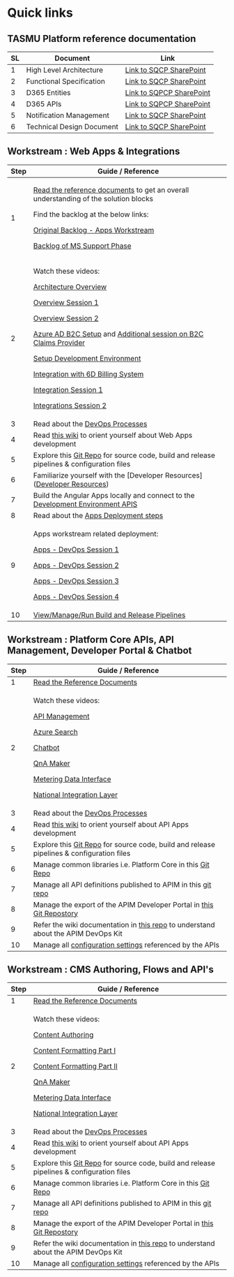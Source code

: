 # Quick links


## **TASMU Platform** reference documentation 
| SL | Document  | Link |
|--|--|--|
| 1 | High Level Architecture  | [Link to SQCP SharePoint](https://tasmusqcp.sharepoint.com/:w:/r/sites/TASMU-CentralPlatformPMO/Shared%20Documents/General/04.%20Deliverables/02.%20External%20-%20MoTC%20Deliverables/S06_Sprint%206%20Deliverables/B12_S6_D10_MA_Central%20Platform%20High%20Level%20Solution%20Architecture%20%26%20Design/B12_S6_D10_MA_Central%20Platform%20High%20Level%20Solution%20Architecture%20%26%20Design_V0.20.docx?d=w3a217e97bf984f30bf5487efa2646604&csf=1&web=1&e=rV3V0x) |
| 2 | Functional Specification  | [Link to SQCP SharePoint](https://tasmusqcp.sharepoint.com/:w:/r/sites/TASMU-CentralPlatformPMO/Shared%20Documents/General/04.%20Deliverables/02.%20External%20-%20MoTC%20Deliverables/S06_Sprint%206%20Deliverables/B12_S6_D12_MI_Technical%20Design%20Document/B12_S6_D12_MI_Funtional%20Specification%20Document%20(Technical%20Design)_V0.6.docx?d=wf7e8a8b02cff45ecace86d7d1ee56b8a&csf=1&web=1&e=T8VgfS) |
|3|D365 Entities| [Link to SQPCP SharePoint](https://tasmusqcp.sharepoint.com/:w:/r/sites/TASMU-CentralPlatformPMO/Shared%20Documents/General/04.%20Deliverables/02.%20External%20-%20MoTC%20Deliverables/S00_Sprint%200%20Deliverables/Sprint%200%20-%20Final%20Submission/B12_S0_D5_MI_Functional%20Specification%20Documents_V0.5/B12_S0_D5_MI_Appendix%20C%20-%20(D365CE%20ENTITIES).docx?d=w469094b5d24243baa43f0c00e5729c7b&csf=1&web=1&e=fzitwH)|
|4|D365 APIs| [Link to SQPCP SharePoint](https://tasmusqcp.sharepoint.com/:w:/r/sites/TASMU-CentralPlatformPMO/Shared%20Documents/General/04.%20Deliverables/02.%20External%20-%20MoTC%20Deliverables/S00_Sprint%200%20Deliverables/Sprint%200%20-%20Final%20Submission/B12_S0_D5_MI_Functional%20Specification%20Documents_V0.5/B12_S0_D5_MI_Appendix%20F%20-%20(D365CE%20API%27S).docx?d=w2592c025610d483c89ae79edd6fe00f2&csf=1&web=1&e=9q67gw)|
|5|Notification Management| [Link to SQCP SharePoint](https://tasmusqcp.sharepoint.com/:w:/r/sites/TASMU-CentralPlatformPMO/Shared%20Documents/General/04.%20Deliverables/02.%20External%20-%20MoTC%20Deliverables/S00_Sprint%200%20Deliverables/Sprint%200%20-%20Final%20Submission/B12_S0_D5_MI_Functional%20Specification%20Documents_V0.5/B12_S0_D5_MI_Appendix%20D%20-%20(NOTIFICATION%20MANAGEMENT).docx?d=wa64648bb25ff48c79e6d495c676f4be6&csf=1&web=1&e=zoM2bi) |
|6|Technical Design Document|[Link to SQCP SharePoint](https://tasmusqcp.sharepoint.com/:w:/r/sites/TASMU-CentralPlatformPMO/Shared%20Documents/General/04.%20Deliverables/02.%20External%20-%20MoTC%20Deliverables/S06_Sprint%206%20Deliverables/B12_S6_D12_MI_Technical%20Design%20Document/B12_S6_D12_MI_Technical%20Design%20Document_V0.6.docx?d=w0022bee71a9047799d9c3690d38005ea&csf=1&web=1&e=1YzTXt)|
## Workstream : Web Apps & Integrations
|Step| Guide / Reference |
|--|--|
|1|<p> [Read the reference documents](/Overview/KT-&-Onboarding) to get an overall understanding of the solution blocks</p><p>Find the backlog at the below links:</p><p>[Original Backlog - Apps Workstream](https://dev.azure.com/tasmucp/TASMU%20Central%20Platform/_backlogs/backlog/TASMU%20MS%20Apps%20Workstream/Epics)</p><p>[Backlog of MS Support Phase](https://dev.azure.com/tasmucp/TASMU%20MSI/_queries/folder/fe73a53c-05d0-4289-afa4-6ec18c61d1c4/)</p>|
|2| <p>Watch these videos:</p><p>[Architecture Overview](https://tasmusqcp.sharepoint.com/sites/TASMU-CentralPlatformPMO/Shared%20Documents/General/05.%20Workstreams/07.%20Microsoft/Apps/KT%20Recordings/TASMU%20KT%20Sessions%20__%20Architectural%20Walk-through%20%20(Apps%20Workstream).mp4)</p><p>[Overview Session 1](https://tasmusqcp.sharepoint.com/sites/TASMU-CentralPlatformPMO/Shared%20Documents/General/05.%20Workstreams/07.%20Microsoft/Apps/KT%20Recordings/TASMU%20KT%20Sessions%20__%20Portal-1%20%20(Apps%20Workstream).mp4)</p><p>[Overview Session 2](https://tasmusqcp.sharepoint.com/sites/TASMU-CentralPlatformPMO/Shared%20Documents/General/05.%20Workstreams/07.%20Microsoft/Apps/KT%20Recordings/TASMU%20KT%20Sessions%20__%20Portal-2%20%20(Apps%20Workstream).mp4)</p><p>[Azure AD B2C Setup](https://tasmusqcp.sharepoint.com/sites/TASMU-CentralPlatformPMO/Shared%20Documents/General/05.%20Workstreams/07.%20Microsoft/Apps/KT%20Recordings/TASMU%20KT%20Sessions%20__%20Azure%20AD%20B2C%20%20(Apps%20Workstream).mp4) and  [Additional session on B2C Claims Provider](https://tasmusqcp.sharepoint.com/sites/TASMU-CentralPlatformPMO/Shared%20Documents/General/05.%20Workstreams/07.%20Microsoft/Apps/KT%20Recordings/Additional%20KT%20Session%20-%20%20Claims%20Providers%20_%20Azure%20AD%20B2C.mp4) </p><p>[Setup Development Environment](https://tasmusqcp.sharepoint.com/sites/TASMU-CentralPlatformPMO/Shared%20Documents/General/05.%20Workstreams/07.%20Microsoft/Apps/KT%20Recordings/TASMU%20KT%20Sessions%20_%20Dev%20environment%20setup%2020210330.mp4)</p><p>[Integration with 6D Billing System](https://tasmusqcp.sharepoint.com/sites/TASMU-CentralPlatformPMO/Shared%20Documents/General/05.%20Workstreams/07.%20Microsoft/Apps/KT%20Recordings/TASMU%20KT%20Sessions_6D%20Integration.mp4)</p><p>[Integration Session 1](https://tasmusqcp.sharepoint.com/sites/TASMU-CentralPlatformPMO/Shared%20Documents/General/05.%20Workstreams/07.%20Microsoft/Apps/KT%20Recordings/TASMU%20KT%20Sessions%20__%20Integrations-1%20%20(Apps%20Workstream).mp4)</p><p>[Integrations Session 2](https://tasmusqcp.sharepoint.com/sites/TASMU-CentralPlatformPMO/Shared%20Documents/General/05.%20Workstreams/07.%20Microsoft/Apps/KT%20Recordings/TASMU%20KT%20Sessions%20__%20Integrations-2%20%20(Apps%20Workstream).mp4)</p>|
|3|Read about the [DevOps Processes](/Overview/Process)|
|4| Read [this wiki](https://dev.azure.com/tasmucp/TASMU%20Central%20Platform/_git/web-apps?path=%2FREADME.md&_a=preview) to orient yourself about Web Apps development |
|5| Explore this [Git Repo](https://dev.azure.com/tasmucp/TASMU%20Central%20Platform/_git/web-apps) for source code, build and release pipelines & configuration files|
|6|Familiarize yourself with the [Developer Resources]([Developer Resources](/Overview/Developer-Resources))|
|7|Build the Angular Apps locally and connect to the [Development Environment APIS](https://dev.azure.com/tasmucp/TASMU%20Central%20Platform/_wiki/wikis/TASMU-Central-Platform.wiki/138/Non-Prod-Environments)|
|8|Read about the [Apps Deployment steps](/Overview/DevOps)|
|9| <p>Apps workstream related deployment:</p><p>[Apps - DevOps Session 1](https://tasmusqcp.sharepoint.com/sites/TASMU-CentralPlatformPMO/Shared%20Documents/General/05.%20Workstreams/07.%20Microsoft/Apps/KT%20Recordings/TASMU%20KT%20Sessions%20__%20DevOps-1%20%20(Apps%20Workstream).mp4)</p><p>[Apps - DevOps Session 2](https://tasmusqcp.sharepoint.com/sites/TASMU-CentralPlatformPMO/Shared%20Documents/General/05.%20Workstreams/07.%20Microsoft/Apps/KT%20Recordings/TASMU%20KT%20Sessions%20__%20DevOps-2%20%20(Apps%20Workstream).mp4)</p><p>[Apps - DevOps Session 3](https://tasmusqcp.sharepoint.com/sites/TASMU-CentralPlatformPMO/Shared%20Documents/General/05.%20Workstreams/07.%20Microsoft/Apps/KT%20Recordings/TASMU%20KT%20Sessions%20__%20DevOps-3%20%20(Apps%20Workstream).mp4)</p><p>[Apps - DevOps Session 4](https://tasmusqcp.sharepoint.com/sites/TASMU-CentralPlatformPMO/Shared%20Documents/General/05.%20Workstreams/07.%20Microsoft/Apps/KT%20Recordings/TASMU%20KT%20Sessions%20__%20DevOps%20Follow-up%20Session%20%20(Apps%20Workstream).mp4)</p>|
|10|[View/Manage/Run Build and Release Pipelines](https://dev.azure.com/tasmucp/TASMU%20Central%20Platform/_build)|
## Workstream : Platform Core APIs, API Management, Developer Portal & Chatbot
|Step| Guide / Reference |
|--|--|
|1| [Read the Reference Documents](/Overview/KT-&-Onboarding) |
|2|<p>Watch these videos:</p><p>[API Management](https://tasmusqcp.sharepoint.com/sites/TASMU-CentralPlatformPMO/Shared%20Documents/General/05.%20Workstreams/07.%20Microsoft/Apps/KT%20Recordings/Tasmu%20APIM%20portal%20sync%20up.mp4)</p><p>[Azure Search](https://tasmusqcp.sharepoint.com/sites/TASMU-CentralPlatformPMO/Shared%20Documents/General/05.%20Workstreams/07.%20Microsoft/Apps/KT%20Recordings/TASMU%20KT%20Sessions%20__%20Azure%20Search%20(Apps%20Workstream).mp4)</p><p>[Chatbot](https://tasmusqcp.sharepoint.com/sites/TASMU-CentralPlatformPMO/Shared%20Documents/General/05.%20Workstreams/07.%20Microsoft/Apps/KT%20Recordings/TASMU%20KT%20Sessions%20__%20Chatbot%20%20(Apps%20Workstream).mp4)</p><p>[QnA Maker](https://tasmusqcp.sharepoint.com/sites/TASMU-CentralPlatformPMO/Shared%20Documents/General/05.%20Workstreams/07.%20Microsoft/Apps/KT%20Recordings/TASMU%20KT%20Sessions_QnA%20Maker%20-2%20(Apps%20Workstream).mp4)</p><p>[Metering Data Interface](https://tasmusqcp.sharepoint.com/sites/TASMU-CentralPlatformPMO/Shared%20Documents/General/05.%20Workstreams/07.%20Microsoft/Apps/KT%20Recordings/TASMU%20KT%20Sessions%20__%20Metering%20Data%20Interface%20(Apps%20Workstream).mp4)</p><p>[National Integration Layer](https://tasmusqcp.sharepoint.com/sites/TASMU-CentralPlatformPMO/Shared%20Documents/General/05.%20Workstreams/07.%20Microsoft/Apps/KT%20Recordings/TASMU%20KT%20Sessions%20__%20Event%20grid%20(National%20Integration%20Layer)%20(Apps%20Workstream).mp4)</p>|
|3|Read about the [DevOps Processes](/Overview/Process)|
|4| Read [this wiki](https://dev.azure.com/tasmucp/TASMU%20Central%20Platform/_git/platform-apis) to orient yourself about API Apps development |
|5| Explore this [Git Repo](https://dev.azure.com/tasmucp/TASMU%20Central%20Platform/_git/platform-apis) for source code, build and release pipelines & configuration files|
|6|Manage common libraries i.e. Platform Core in this [Git Repo](https://dev.azure.com/tasmucp/TASMU%20Central%20Platform/_git/platform-core) |
|7|Manage all API definitions published to APIM in this [git repo](https://dev.azure.com/tasmucp/TASMU%20Central%20Platform/_git/apim-api-config)|
|8|Manage the export of the APIM Developer Portal in [this Git Repostory](https://dev.azure.com/tasmucp/TASMU%20Central%20Platform/_git/apim-devportal)|
|9|Refer the wiki documentation in [this repo](https://dev.azure.com/tasmucp/TASMU%20Central%20Platform/_git/apim-devopskit) to understand about the APIM DevOps Kit|
|10| Manage all [configuration settings](https://dev.azure.com/tasmucp/TASMU%20Central%20Platform/_git/infra?path=%2FScripts%2FAppConfigurations) referenced by the APIs|

## Workstream : CMS Authoring, Flows and API's
|Step| Guide / Reference |
|--|--|
|1| [Read the Reference Documents](/Overview/KT-&-Onboarding) |
|2|<p>Watch these videos:</p><p>[Content Authoring](https://tasmusqcp.sharepoint.com/sites/TASMU-CentralPlatformPMO/Shared%20Documents/General/05.%20Workstreams/07.%20Microsoft/Modern%20Workplace%20(CMS)/CMS%20Content%20Authoring/CMS%20Content%20Authoring.mp4)</p><p>[Content Formatting Part I](https://tasmusqcp.sharepoint.com/sites/TASMU-CentralPlatformPMO/Shared%20Documents/General/05.%20Workstreams/07.%20Microsoft/Modern%20Workplace%20(CMS)/CMS%20Content%20Authoring/TASMU_%20CMS_%20Content%20Managers_%20Content%20Formatting.mp4)</p><p>[Content Formatting Part II](https%3A%2F%2Ftasmusqcp.sharepoint.com%2Fsites%2FTASMU-CentralPlatformPMO%2FShared%2520Documents%2FGeneral%2F05.%2520Workstreams%2F07.%2520Microsoft%2FModern%2520Workplace%2520(CMS)%2FCMS%2520Content%2520Authoring%2FTASMU_%2520CMS_%2520Content%2520Managers_%2520Content%2520Formatting_%2520%2302.mp4)</p><p>[QnA Maker](https://tasmusqcp.sharepoint.com/sites/TASMU-CentralPlatformPMO/Shared%20Documents/General/05.%20Workstreams/07.%20Microsoft/Apps/KT%20Recordings/TASMU%20KT%20Sessions_QnA%20Maker%20-2%20(Apps%20Workstream).mp4)</p><p>[Metering Data Interface](https://tasmusqcp.sharepoint.com/sites/TASMU-CentralPlatformPMO/Shared%20Documents/General/05.%20Workstreams/07.%20Microsoft/Apps/KT%20Recordings/TASMU%20KT%20Sessions%20__%20Metering%20Data%20Interface%20(Apps%20Workstream).mp4)</p><p>[National Integration Layer](https://tasmusqcp.sharepoint.com/sites/TASMU-CentralPlatformPMO/Shared%20Documents/General/05.%20Workstreams/07.%20Microsoft/Apps/KT%20Recordings/TASMU%20KT%20Sessions%20__%20Event%20grid%20(National%20Integration%20Layer)%20(Apps%20Workstream).mp4)</p>|
|3|Read about the [DevOps Processes](/Overview/Process)|
|4| Read [this wiki](https://dev.azure.com/tasmucp/TASMU%20Central%20Platform/_git/platform-apis) to orient yourself about API Apps development |
|5| Explore this [Git Repo](https://dev.azure.com/tasmucp/TASMU%20Central%20Platform/_git/platform-apis) for source code, build and release pipelines & configuration files|
|6|Manage common libraries i.e. Platform Core in this [Git Repo](https://dev.azure.com/tasmucp/TASMU%20Central%20Platform/_git/platform-core) |
|7|Manage all API definitions published to APIM in this [git repo](https://dev.azure.com/tasmucp/TASMU%20Central%20Platform/_git/apim-api-config)|
|8|Manage the export of the APIM Developer Portal in [this Git Repostory](https://dev.azure.com/tasmucp/TASMU%20Central%20Platform/_git/apim-devportal)|
|9|Refer the wiki documentation in [this repo](https://dev.azure.com/tasmucp/TASMU%20Central%20Platform/_git/apim-devopskit) to understand about the APIM DevOps Kit|
|10| Manage all [configuration settings](https://dev.azure.com/tasmucp/TASMU%20Central%20Platform/_git/infra?path=%2FScripts%2FAppConfigurations) referenced by the APIs|